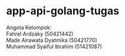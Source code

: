 # app-api-golang-tugas

Angota Kelompok:
<br>
Fahrel Ardzaky (50421442)<br>
Made Airawata Dyatmika (50421770)<br>
Muhammad Syaiful Ibrahim (51421087)
